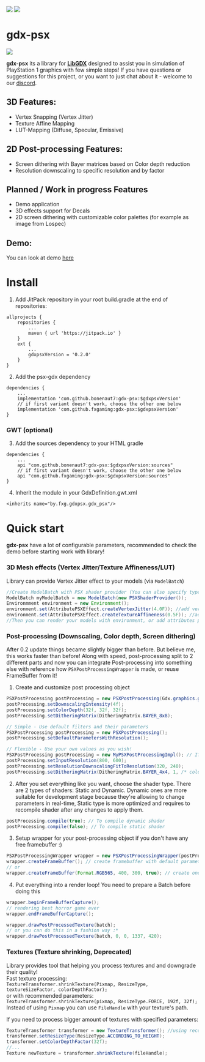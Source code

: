 
[![](https://jitpack.io/v/fxgaming/gdx-psx.svg)](https://jitpack.io/#fxgaming/gdx-psx) [![](https://img.shields.io/badge/Community-Discord-5865F2)](https://discord.gg/2FqQQxyFS8)
# gdx-psx
![](https://m3.fxg.by/psxlogo.gif) 

**gdx-psx** its a library for [**LibGDX**](https://github.com/libgdx/libgdx) designed to assist you in simulation of PlayStation 1
graphics with few simple steps!
If you have questions or suggestions for this project, or you want to just chat about it - welcome to our [discord](https://discord.gg/2FqQQxyFS8).

## 3D Features:
- Vertex Snapping (Vertex Jitter)
- Texture Affine Mapping
- LUT-Mapping (Diffuse, Specular, Emissive)

## 2D Post-processing Features:
- Screen dithering with Bayer matrices based on Color depth reduction
- Resolution downscaling to specific resolution and by factor

## Planned / Work in progress Features
- Demo application
- 3D effects support for Decals
- 2D screen dithering with customizable color palettes (for example as image from Lospec)

## Demo:
You can look at demo [here](https://m3.fxg.by/gdxpsx.mp4)

# Install
1. Add JitPack repository in your root build.gradle at the end of repositories:
```
allprojects {
    repositories {
        ...
        maven { url 'https://jitpack.io' }
    }
    ext {
        ...
        gdxpsxVersion = '0.2.0'
    }
}
```
2. Add the psx-gdx dependency
```
dependencies {
    ...
    implementation 'com.github.bonenaut7:gdx-psx:$gdxpsxVersion'
    // if first variant doesn't work, choose the other one below
    implementation 'com.github.fxgaming:gdx-psx:$gdxpsxVersion'
}
```

### GWT (optional)

3. Add the sources dependency to your HTML gradle
```
dependencies {
    ...
    api "com.github.bonenaut7:gdx-psx:$gdxpsxVersion:sources"
    // if first variant doesn't work, choose the other one below
    api "com.github.fxgaming:gdx-psx:$gdxpsxVersion:sources"
}
```

4. Inherit the module in your GdxDefinition.gwt.xml
```
<inherits name="by.fxg.gdxpsx.gdx_psx"/>
```

# Quick start
**gdx-psx** have a lot of configurable parameters, recommended to check
the demo before starting work with library!

### 3D Mesh effects (Vertex Jitter/Texture Affineness/LUT)
Library can provide Vertex Jitter effect to your models (via `ModelBatch`)
```java
//Create ModelBatch with PSX shader provider (You can also specify type of shader you need with PSXShaderType enum)
ModelBatch myModelBatch = new ModelBatch(new PSXShaderProvider());
Environmment environment = new Environment();
environment.set(AttributePSXEffect.createVertexJitter(4.0F)); //add vertex jitter effect with 4.0 strength
environment.set(AttributePSXEffect.createTextureAffineness(0.5F)); //add texture affineness effect with 50% contribution
//Then you can render your models with environment, or add attributes primarily to your model materials!
```

### Post-processing (Downscaling, Color depth, Screen dithering)
After 0.2 update things became slightly bigger than before. But believe me, this works faster than before!
Along with speed, post-processing split to 2 different parts and now you can integrate Post-processing into something else with reference how `PSXPostProcessingWrapper` is made, or reuse FrameBuffer from it!

1. Create and customize post processing object
```java
PSXPostProcessing postProcessing = new PSXPostProcessing(Gdx.graphics.getWidth(), Gdx.graphics.getHeight());
postProcessing.setDownscalingIntensity(4f);
postProcessing.setColorDepth(32f, 32f, 32f);
postProcessing.setDitheringMatrix(DitheringMatrix.BAYER_8x8);

// Simple - Use default filters and their parameters
PSXPostProcessing postProcessing = new PSXPostProcessing();
postProcessing.setDefaultParametersWithResolution();

// Flexible - Use your own values as you wish!
PSXPostProcessing postProcessing = new MyPSXPostProcessingImpl(); // If you wish to add something
postProcessing.setInputResolution(800, 600);
postProcessing.setResolutionDownscalingFitToResolution(320, 240);
postProcessing.setDitheringMatrix(DitheringMatrix.BAYER_4x4, 1, /* color depth */ 48f, /* scale */ 2f);
```

2. After you set everything like you want, choose the shader type. There are 2 types of shaders: Static and Dynamic. Dynamic ones are more suitable for development stage because they're allowing to change parameters in real-time, Static type is more optimized and requires to recompile shader after any changes to apply them.
```java
postProcessing.compile(true); // To compile dynamic shader
postProcessing.compile(false); // To compile static shader
```

3. Setup wrapper for your post-processing object if you don't have any free framebuffer :)
```java
PSXPostProcessingWrapper wrapper = new PSXPostProcessingWrapper(postProcessing);
wrapper.createFrameBuffer(); // create framebuffer with default parameters
// or
wrapper.createFrameBuffer(Format.RGB565, 400, 300, true); // create one with your parameters!
```

4. Put everything into a render loop! You need to prepare a Batch before doing this
```java
wrapper.beginFrameBufferCapture();
// rendering best horror game ever
wrapper.endFrameBufferCapture();

wrapper.drawPostProcessedTexture(batch);
// or you can do this in a fashion way :*
wrapper.drawPostProcessedTexture(batch, 0, 0, 1337, 420);
```

### Textures (Texture shrinking, Deprecated)
Library provides tool that helping you process textures and and downgrade their quality! <br/>
Fast texture processing: <br/>
`TextureTransformer.shrinkTexture(Pixmap, ResizeType, textureSizeFactor, colorDepthFactor);` <br/>
or with recommended parameters: <br/>
`TextureTransformer.shrinkTexture(pixmap, ResizeType.FORCE, 192f, 32f);` <br/>
Instead of using `Pixmap` you can use `FileHandle` with your texture's path.

If you need to process bigger amount of textures with specified parameters:
```java
TextureTransformer transformer = new TextureTransformer(); //using recommended parameters by default
transformer.setResizeType(ResizeType.ACCORDING_TO_HEIGHT);
transformer.setColorDepthFactor(32f);
//...
Texture newTexture = transformer.shrinkTexture(fileHandle);
```
